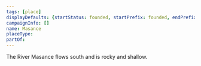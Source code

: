 ```yaml
---
tags: [place]
displayDefaults: {startStatus: founded, startPrefix: founded, endPrefix: destroyed, endStatus: destroyed}
campaignInfo: []
name: Masance
placeType:
partOf:
---
```

The River Masance flows south and is rocky and shallow.